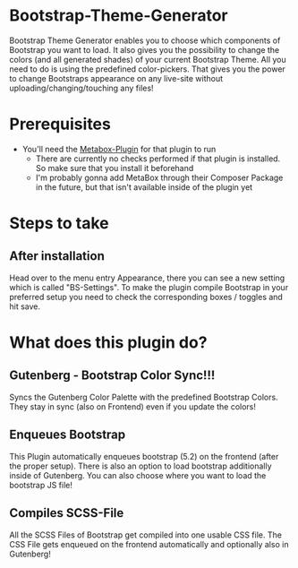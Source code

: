 # Bootstrap-Theme-Generator
Bootstrap Theme Generator enables you to choose which components of Bootstrap you want to load. It also gives you the possibility to change the colors (and all generated shades) of your current Bootstrap Theme. All you need to do is using the predefined color-pickers. That gives you the power to change Bootstraps appearance on any live-site without uploading/changing/touching any files!

# Prerequisites
- You'll need the [Metabox-Plugin](https://metabox.io/) for that plugin to run
    - There are currently no checks performed if that plugin is installed. So make sure that you install it beforehand
    - I'm probably gonna add MetaBox through their Composer Package in the future, but that isn't available inside of the plugin yet



# Steps to take

## After installation
Head over to the menu entry Appearance, there you can see a new setting which is called "BS-Settings".
To make the plugin compile Bootstrap in your preferred setup you need to check the corresponding boxes / toggles and hit save. 


# What does this plugin do?

## Gutenberg - Bootstrap Color Sync!!!
Syncs the Gutenberg Color Palette with the predefined Bootstrap Colors. They stay in sync (also on Frontend) even if you update the colors!

## Enqueues Bootstrap
This Plugin automatically enqueues bootstrap (5.2) on the frontend (after the proper setup).
There is also an option to load bootstrap additionally inside of Gutenberg. You can also choose where you want to load the bootstrap JS file!


## Compiles SCSS-File
All the SCSS Files of Bootstrap get compiled into one usable CSS file. The CSS File gets enqueued on the frontend automatically and optionally also in Gutenberg!


